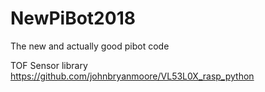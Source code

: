 # NewPiBot2018
The new and actually good pibot code

TOF Sensor library https://github.com/johnbryanmoore/VL53L0X_rasp_python
